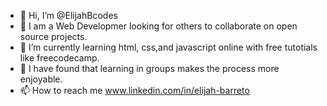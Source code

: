- 👋 Hi, I’m @ElijahBcodes
- 👀 I am a Web Developmer looking for others to collaborate on open source projects. 
- 🌱 I’m currently learning html, css,and javascript online with free tutotials like freecodecamp. 
- 💞️ I have found that learning in groups makes the process more enjoyable. 
- 📫 How to reach me www.linkedin.com/in/elijah-barreto

<!---
ElijahBcodes/ElijahBcodes is a ✨ special ✨ repository because its `README.md` (this file) appears on your GitHub profile.
You can click the Preview link to take a look at your changes.
--->
